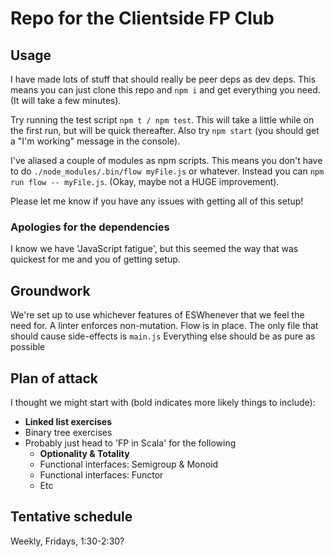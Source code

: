 # Repo for the Clientside FP Club

## Usage

I have made lots of stuff that should really be peer deps as dev deps.
This means you can just clone this repo and `npm i` and get everything you need.
(It will take a few minutes).

Try running the test script `npm t / npm test`.
This will take a little while on the first run, but will be quick thereafter.
Also try `npm start`
(you should get a "I'm working" message in the console).

I've aliased a couple of modules as npm scripts.
This means you don't have to do `./node_modules/.bin/flow myFile.js` or whatever.
Instead you can `npm run flow -- myFile.js`.
(Okay, maybe not a HUGE improvement).

Please let me know if you have any issues with getting all of this setup!

### Apologies for the dependencies
I know we have 'JavaScript fatigue',
but this seemed the way that was quickest for me and you of getting setup.

## Groundwork

We're set up to use whichever features of ESWhenever that we feel the need for.
A linter enforces non-mutation.
Flow is in place.
The only file that should cause side-effects is `main.js`
Everything else should be as pure as possible

## Plan of attack

I thought we might start with
(bold indicates more likely things to include):
* **Linked list exercises**
* Binary tree exercises
* Probably just head to 'FP in Scala' for the following
  * **Optionality & Totality**
  * Functional interfaces: Semigroup & Monoid
  * Functional interfaces: Functor
  * Etc

## Tentative schedule

Weekly, Fridays, 1:30-2:30?

